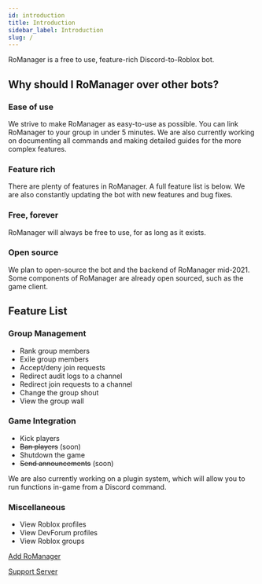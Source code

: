 ```yaml
---
id: introduction
title: Introduction
sidebar_label: Introduction
slug: /
---
```

RoManager is a free to use, feature-rich Discord-to-Roblox bot.
## Why should I RoManager over other bots?
### Ease of use
We strive to make RoManager as easy-to-use as possible. You can link RoManager to your group in under 5 minutes. We are also currently working on documenting all commands and making detailed guides for the more complex features.

### Feature rich
There are plenty of features in RoManager. A full feature list is below. We are also constantly updating the bot with new features and bug fixes.

### Free, forever
RoManager will always be free to use, for as long as it exists.

### Open source
We plan to open-source the bot and the backend of RoManager mid-2021. Some components of RoManager are already open sourced, such as the game client.

## Feature List
### Group Management
* Rank group members
* Exile group members
* Accept/deny join requests
* Redirect audit logs to a channel
* Redirect join requests to a channel
* Change the group shout
* View the  group wall

### Game Integration
* Kick players
* ~~Ban players~~ (soon)
* Shutdown the game
* ~~Send announcements~~ (soon)

We are also currently working on a plugin system, which will allow you to run functions in-game from a Discord command.

### Miscellaneous
* View Roblox profiles
* View DevForum profiles
* View Roblox groups

[Add RoManager](https://discord.com/oauth2/authorize?client_id=738035113815834746&permissions=540142656&scope=bot%20applications.commands)

[Support Server](https://discord.gg/DBNtntcBCh)